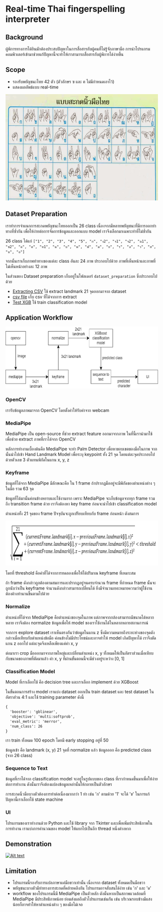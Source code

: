 # Real-time Thai fingerspelling interpreter

## Background
ผู้พิการทางการได้ยินมักต้องประสบปัญหาในการสื่อสารกับผู้คนที่ไม่รู้จักภาษามือ การนำโปรแกรมคอมพิวเตอร์เข้ามาช่วยแก้ปัญหานี้จะทำให้เราสามารถสื่อสารกับผู้พิการได้ง่ายขึ้น

## Scope
* รองรับพยัญชนะไทย 42 ตัว (ตัวอักษร ฃ และ ฅ ไม่มีกำหนดเอาไว้)
* แสดงผลลัพธ์แบบ real-time
<p align="center">
<img width="600" height="350" src="readme_material/thai_fingerprint_table.jpg">
</p>

## Dataset Preparation
เราทำการจำแนกการสะกดพยัญชนะไทยออกเป็น 26 class เนื่องจากมีหลายพยัญชนะที่มีการออกท่าทางที่ซ้ำกัน เพื่อให้ง่ายต่อการจัดการข้อมูลและออกแบบ model เราจึงเลือกมาเฉพาะท่าที่ไม่ซ้ำกัน

26 class ได้แก่ `["1", "2", "3", "4", "5", "ก", "ง2", "จ1", "จ2", "ฉ1", "ซ2", "ด", "ต", "ท1", "น", "บ", "พ", "ฟ", "ม", "ย", "ร", "ล", "ว", "ส", "ห", "อ"]`

จากนั้นเราเก็บภาพท่าทางของแต่ละ class อันละ 24 ภาพ ประกอบไปด้วย ภาพที่เห็นหน้าและภาพที่ไม่เห็นหน้าอย่างละ 12 ภาพ

ในส่วนของ Dataset preparation เก็บอยู่ในโฟลเดอร์ `dataset_preparation` ซึ่งประกอบไปด้วย

* <a href="dataset_preparation/Extracting CSV.ipynb">Extracting CSV</a> ใช้ extract landmark 21 จุดออกมาจาก dataset
* <a href="dataset_preparation/csv">csv file</a> เก็บ csv ที่ได้จากการ extract
* <a href="dataset_preparation/Test XGB.ipynb">Test XGB</a> ใช้ train classification model

## Application Workflow
<p align="center">
<img width="683" height="204" src="readme_material/app_workflow.png">
</p>

### OpenCV
เรารับข้อมูลภาพมาจาก OpenCV โดยตั้งค่าให้รับค่าจาก webcam

### MediaPipe
MediaPipe เป็น open-source ที่ช่วย extract feature ออกมาจากภาพ ในที่นี้เรานำมาใช้เพื่อช่วย extract ภาพที่เราได้จาก OpenCV

หลักการทำงานเบื้องต้นคือ MediaPipe จะทำ Palm Detector เพื่อหาขอบเขตของมือในภาพ จากนั้นนำไปเข้า Hand Landmark Model เพื่อระบุ keypoint ทั้ง 21 จุด โดยแต่ละจุดประกอบไปด้วยตัวเลข 3 ตัวแทนพิกัดในแกน x, y, z

### Keyframe
ข้อมูลที่ได้จาก MediaPipe มีลักษณะคือ ใน 1 frame ถ้าปรากฎมืออยู่จะมีพิกัดของตำแหน่งต่าง ๆ ในมือ รวม 63 จุด

ข้อมูลที่ได้มานั้นค่อนข้างหยาบและใช้งานยาก เพราะ MediaPipe จะเก็บข้อมูลจากทุก frame รวมถึง transition frame ด้วย เราจึงต้องหา key frame ก่อนจะนำไปเข้า classification model

ตำแหน่งทั้ง 21 จุดของ frame ปัจจุบันจะถูกเปรียบเทียบกับ frame ก่อนหน้า ดังสมการ

<p align="center">
<img width="781" height="147" src="readme_material/keyframe_equation.png">
</p>

โดยที่ threshold คือค่าที่ได้จากการทดลองเพื่อให้ได้ปริมาณ keyframe ที่เหมาะสม

ถ้า frame ดังกล่าวถูกต้องตามสมการและปรากฎอยู่จนครบจำนวน frame ที่กำหนด frame นั้นจะถูกนับว่าเป็น keyframe
จำนวนดังกล่าวสามารถเปลี่ยนได้ ยิ่งมีจำนวนเยอะหมายความว่าผู้ใช้งานต้องค้างท่านานขึ้นตามไปด้วย

### Normalize
ตำแหน่งที่ได้จาก MediaPipe คือตำแหน่งของจุดในภาพ แต่ภาพจากกล้องสามารถมีขนาดได้หลากหลาย เราจึงต้อง normalize ข้อมูลเพื่อให้ model ของเราใช้งานได้ในหลากหลายสถานการณ์

จากการ explore dataset เราเห็นตรงกันว่าข้อมูลในแกน z ซึ่งมีความหมายถึงระยะห่างของจุดดังกล่าวเมื่อเทียบกับตำแหน่งข้อมือ ค่อนข้างไม่มีประโยชน์และอาจทำให้ model เกิดปัญหาได้ เราจึงตัดแกน z ออกไป แต่ละจุดจึงเหลือเพียงแค่ค่า x, y

ต่อมาเรา crop มือออกมาจากภาพใหญ่และเปลี่ยนตำแหน่ง x, y ทั้งหมดให้เป็นอัตราส่วนเมื่อเทียบกับขนาดของภาพที่ตัดมาแล้ว ค่า x, y ที่ผ่านขั้นตอนนี้จะมีช่วงอยู่ระหว่าง [0, 1]

### Classification Model
Model ที่เราเลือกใช้ คือ decision tree และเราเลือก implement ด้วย XGBoost

ในขั้นตอนการสร้าง model เราแบ่ง dataset ออกเป็น train dataset และ test dataset ในอัตราส่วน 4:1
และใช้ training parameter ดังนี้
```
{
  'booster': 'gblinear',
  'objective': 'multi:softprob',
  'eval_metric': 'merror',
  'num_class': 26
}
```
เรา train ทั้งหมด 100 epoch โดยมี early stopping อยู่ที่ 50

ข้อมูลเข้า คือ landmark (x, y) 21 จุดที่ normalize แล้ว
ข้อมูลออก คือ predicted class (จาก 26 class)

### Sequence to Text
ข้อมูลที่เราได้จาก classification model จะอยู่ในรูปแบบของ class ที่เรากำหนดขึ้นมาเพื่อให้ง่ายต่อการทำงาน ดังนั้นเราจึงต้องแปลงข้อมูลเหล่านั้นให้กลายเป็นตัวอักษร

การสะกดนิ้วมือบางตัวต้องการท่าต่อเนื่องมากกว่า 1 ท่า เช่น 'ก' ตามด้วย '1' จะได้ 'ข'
ในการแก้ปัญหานี้เราเลือกใช้ state machine

### UI
โปรแกรมของเราทำงานด้วย Python และใช้ library จาก Tkinter และเพื่อเพิ่มประสิทธิภาพในการทำงาน เราแบ่งการคำนวณของ model ให้แยกไปเป็นอีก thread หนึ่งต่างหาก

## Demonstration
[![Alt text](https://img.youtube.com/vi/ieGIAKcoJCw/0.jpg)](https://www.youtube.com/watch?v=ieGIAKcoJCw)

## Limitation
* โปรแกรมนี้รองรับการแปลภาษาแค่มือขวาเท่านั้น เนื่องจาก dataset ทั้งหมดเป็นมือขวา
* พยัญชนะบางตัวมีท่าทางการสะกดที่คล้ายคลึงกัน โปรแกรมอาจสับสนได้ง่าย เช่น 'ก' และ 'ด'
* workflow ของโปรแกรมนี้มี MediaPipe เป็นตัวหลัก ดังนั้นหากเป็นสภาพแวดล้อมที่ MediaPipe มีประสิทธิภาพน้อย ย่อมส่งผลถึงตัวโปรแกรมเช่นกัน เช่น บริเวณรอบข้างมีแสงน้อยก็อาจทำให้หาตำแหน่งต่าง ๆ ของมือไม่เจอ
